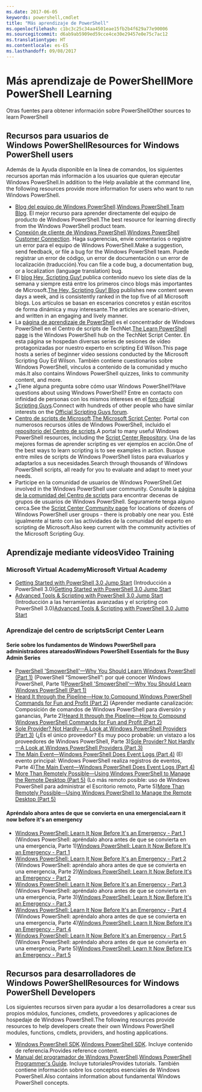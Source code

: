 ```yaml
---
ms.date: 2017-06-05
keywords: powershell,cmdlet
title: "Más aprendizaje de PowerShell"
ms.openlocfilehash: c1bc3c25c34aa4501eae15fb2b4f629a77e90006
ms.sourcegitcommit: d6ab9ab5909ed59cce4ce30e29457e0e75c7ac12
ms.translationtype: HT
ms.contentlocale: es-ES
ms.lasthandoff: 09/08/2017
---
```

# <a name="more-powershell-learning"></a><span data-ttu-id="ba5d8-103">Más aprendizaje de PowerShell</span><span class="sxs-lookup"><span data-stu-id="ba5d8-103">More PowerShell Learning</span></span>

<span data-ttu-id="ba5d8-104">Otras fuentes para obtener información sobre PowerShell</span><span class="sxs-lookup"><span data-stu-id="ba5d8-104">Other sources to learn PowerShell</span></span>  

## <a name="resources-for-windows-powershell-users"></a><span data-ttu-id="ba5d8-105">Recursos para usuarios de Windows PowerShell</span><span class="sxs-lookup"><span data-stu-id="ba5d8-105">Resources for Windows PowerShell users</span></span>

<span data-ttu-id="ba5d8-106">Además de la Ayuda disponible en la línea de comandos, los siguientes recursos aportan más información a los usuarios que quieran ejecutar Windows PowerShell.</span><span class="sxs-lookup"><span data-stu-id="ba5d8-106">In addition to the Help available at the command line, the following resources provide more information for users who want to run Windows PowerShell.</span></span>

- <span data-ttu-id="ba5d8-107">[Blog del equipo de Windows PowerShell](http://blogs.msdn.com/b/powershell/).</span><span class="sxs-lookup"><span data-stu-id="ba5d8-107">[Windows PowerShell Team Blog](http://blogs.msdn.com/b/powershell/).</span></span> <span data-ttu-id="ba5d8-108">El mejor recurso para aprender directamente del equipo de producto de Windows PowerShell.</span><span class="sxs-lookup"><span data-stu-id="ba5d8-108">The best resource for learning directly from the Windows PowerShell product team.</span></span>
- <span data-ttu-id="ba5d8-109">[Conexión de cliente de Windows PowerShell](http://Connect.Microsoft.com/PowerShell).</span><span class="sxs-lookup"><span data-stu-id="ba5d8-109">[Windows PowerShell Customer Connection](http://Connect.Microsoft.com/PowerShell).</span></span> <span data-ttu-id="ba5d8-110">Haga sugerencias, envíe comentarios o registre un error para el equipo de Windows PowerShell.</span><span class="sxs-lookup"><span data-stu-id="ba5d8-110">Make a suggestion, send feedback, or file a bug for the Windows PowerShell team.</span></span> <span data-ttu-id="ba5d8-111">Puede registrar un error de código, un error de documentación o un error de localización (traducción).</span><span class="sxs-lookup"><span data-stu-id="ba5d8-111">You can file a code bug, a documentation bug, or a localization (language translation) bug.</span></span>
- <span data-ttu-id="ba5d8-112">El [blog Hey, Scripting Guy! ](http://www.scriptingguys.com/blog) publica contenido nuevo los siete días de la semana y siempre está entre los primeros cinco blogs más importantes de Microsoft.</span><span class="sxs-lookup"><span data-stu-id="ba5d8-112">[The Hey, Scripting Guy! Blog](http://www.scriptingguys.com/blog) publishes new content seven days a week, and is consistently ranked in the top five of all Microsoft blogs.</span></span> <span data-ttu-id="ba5d8-113">Los artículos se basan en escenarios concretos y están escritos de forma dinámica y muy interesante.</span><span class="sxs-lookup"><span data-stu-id="ba5d8-113">The articles are scenario-driven, and written in an engaging and lively manner.</span></span>
- <span data-ttu-id="ba5d8-114">La [página de aprendizaje de PowerShell](http://www.scriptingguys.com/learnpowershell) es el concentrador de Windows PowerShell en el Centro de scripts de TechNet.</span><span class="sxs-lookup"><span data-stu-id="ba5d8-114">[The Learn PowerShell page](http://www.scriptingguys.com/learnpowershell) is the Windows PowerShell hub on the TechNet Script Center.</span></span> <span data-ttu-id="ba5d8-115">En esta página se hospedan diversas series de sesiones de vídeo protagonizadas por nuestro experto en scripting Ed Wilson.</span><span class="sxs-lookup"><span data-stu-id="ba5d8-115">This page hosts a series of beginner video sessions conducted by the Microsoft Scripting Guy Ed Wilson.</span></span> <span data-ttu-id="ba5d8-116">También contiene cuestionarios sobre Windows PowerShell, vínculos a contenido de la comunidad y mucho más.</span><span class="sxs-lookup"><span data-stu-id="ba5d8-116">It also contains Windows PowerShell quizzes, links to community content, and more.</span></span>
- <span data-ttu-id="ba5d8-117">¿Tiene alguna pregunta sobre cómo usar Windows PowerShell?</span><span class="sxs-lookup"><span data-stu-id="ba5d8-117">Have questions about using Windows PowerShell?</span></span> <span data-ttu-id="ba5d8-118">Entre en contacto con infinidad de personas con los mismos intereses en el [foro oficial Scripting Guys](http://social.technet.microsoft.com/forums/itcg/threads/).</span><span class="sxs-lookup"><span data-stu-id="ba5d8-118">Connect with hundreds of other people who have similar interests on the [Official Scripting Guys forum](http://social.technet.microsoft.com/forums/itcg/threads/).</span></span>
- <span data-ttu-id="ba5d8-119">[Centro de scripts de Microsoft](https://technet.microsoft.com/scriptcenter).</span><span class="sxs-lookup"><span data-stu-id="ba5d8-119">[The Microsoft Script Center](https://technet.microsoft.com/scriptcenter).</span></span> <span data-ttu-id="ba5d8-120">Portal con numerosos recursos útiles de Windows PowerShell, incluido el [repositorio del Centro de scripts](http://gallery.technet.microsoft.com/scriptcenter/).</span><span class="sxs-lookup"><span data-stu-id="ba5d8-120">A portal to many useful Windows PowerShell resources, including the [Script Center Repository](http://gallery.technet.microsoft.com/scriptcenter/).</span></span> <span data-ttu-id="ba5d8-121">Una de las mejores formas de aprender scripting es ver ejemplos en acción.</span><span class="sxs-lookup"><span data-stu-id="ba5d8-121">One of the best ways to learn scripting is to see examples in action.</span></span> <span data-ttu-id="ba5d8-122">Busque entre miles de scripts de Windows PowerShell listos para evaluarlos y adaptarlos a sus necesidades.</span><span class="sxs-lookup"><span data-stu-id="ba5d8-122">Search through thousands of Windows PowerShell scripts, all ready for you to evaluate and adapt to meet your needs.</span></span>
- <span data-ttu-id="ba5d8-123">Participe en la comunidad de usuarios de Windows PowerShell.</span><span class="sxs-lookup"><span data-stu-id="ba5d8-123">Get involved in the Windows PowerShell user community.</span></span> <span data-ttu-id="ba5d8-124">Consulte la [página de la comunidad del Centro de scripts](https://technet.microsoft.com/scriptcenter/hh182567.aspx) para encontrar decenas de grupos de usuarios de Windows PowerShell. Seguramente tenga alguno cerca.</span><span class="sxs-lookup"><span data-stu-id="ba5d8-124">See the [Script Center Community page](https://technet.microsoft.com/scriptcenter/hh182567.aspx) for locations of dozens of Windows PowerShell user groups - there is probably one near you.</span></span> <span data-ttu-id="ba5d8-125">Esté igualmente al tanto con las actividades de la comunidad del experto en scripting de Microsoft.</span><span class="sxs-lookup"><span data-stu-id="ba5d8-125">Also keep current with the community activities of the Microsoft Scripting Guy.</span></span>

## <a name="video-training"></a><span data-ttu-id="ba5d8-126">Aprendizaje mediante vídeos</span><span class="sxs-lookup"><span data-stu-id="ba5d8-126">Video Training</span></span>

### <a name="microsoft-virtual-academy"></a><span data-ttu-id="ba5d8-127">Microsoft Virtual Academy</span><span class="sxs-lookup"><span data-stu-id="ba5d8-127">Microsoft Virtual Academy</span></span>
- <span data-ttu-id="ba5d8-128">[Getting Started with PowerShell 3.0 Jump Start](https://mva.microsoft.com/en-US/training-courses/getting-started-with-powershell-30-jump-start-8276) (Introducción a PowerShell 3.0)</span><span class="sxs-lookup"><span data-stu-id="ba5d8-128">[Getting Started with PowerShell 3.0 Jump Start](https://mva.microsoft.com/en-US/training-courses/getting-started-with-powershell-30-jump-start-8276)</span></span>
- <span data-ttu-id="ba5d8-129">[Advanced Tools & Scripting with PowerShell 3.0 Jump Start](https://mva.microsoft.com/en-US/training-courses/advanced-tools-scripting-with-powershell-30-jump-start-8231) (Introducción a las herramientas avanzadas y el scripting con PowerShell 3.0)</span><span class="sxs-lookup"><span data-stu-id="ba5d8-129">[Advanced Tools & Scripting with PowerShell 3.0 Jump Start](https://mva.microsoft.com/en-US/training-courses/advanced-tools-scripting-with-powershell-30-jump-start-8231)</span></span>

### <a name="script-center-learn"></a><span data-ttu-id="ba5d8-130">Aprendizaje del centro de scripts</span><span class="sxs-lookup"><span data-stu-id="ba5d8-130">Script Center Learn</span></span>
#### <a name="windows-powershell-essentials-for-the-busy-admin-series"></a><span data-ttu-id="ba5d8-131">Serie sobre los fundamentos de Windows PowerShell para administradores atareados</span><span class="sxs-lookup"><span data-stu-id="ba5d8-131">Windows PowerShell Essentials for the Busy Admin Series</span></span>
- <span data-ttu-id="ba5d8-132">[PowerShell 'SmowerShell'—Why You Should Learn Windows PowerShell &#40;Part 1&#41;](http://dlbmodigital.microsoft.com/webcasts/wmv/23976_Dnl_L.wmv) (PowerShell “SmowerShell”: por qué conocer Windows PowerShell, Parte 1)</span><span class="sxs-lookup"><span data-stu-id="ba5d8-132">[PowerShell 'SmowerShell'—Why You Should Learn Windows PowerShell &#40;Part 1&#41;](http://dlbmodigital.microsoft.com/webcasts/wmv/23976_Dnl_L.wmv)</span></span>
- <span data-ttu-id="ba5d8-133">[Heard It through the Pipeline—How to Compound Windows PowerShell Commands for Fun and Profit &#40;Part 2&#41;](http://dlbmodigital.microsoft.com/webcasts/wmv/23977_Dnl_L.wmv) (Aprender mediante canalización: Composición de comandos de Windows PowerShell para diversión y ganancias, Parte 2)</span><span class="sxs-lookup"><span data-stu-id="ba5d8-133">[Heard It through the Pipeline—How to Compound Windows PowerShell Commands for Fun and Profit &#40;Part 2&#41;](http://dlbmodigital.microsoft.com/webcasts/wmv/23977_Dnl_L.wmv)</span></span>
- <span data-ttu-id="ba5d8-134">[Sole Provider? Not Hardly—A Look at Windows PowerShell Providers &#40;Part 3&#41;](http://dlbmodigital.microsoft.com/webcasts/wmv/23978_Dnl_L.wmv) (¿Es el único proveedor? Es muy poco probable: un vistazo a los proveedores de Windows PowerShell, Parte 3)</span><span class="sxs-lookup"><span data-stu-id="ba5d8-134">[Sole Provider? Not Hardly—A Look at Windows PowerShell Providers &#40;Part 3&#41;](http://dlbmodigital.microsoft.com/webcasts/wmv/23978_Dnl_L.wmv)</span></span>
- <span data-ttu-id="ba5d8-135">[The Main Event—Windows PowerShell Does Event Logs &#40;Part 4&#41;](http://dlbmodigital.microsoft.com/webcasts/wmv/23979_Dnl_L.wmv) (El evento principal: Windows PowerShell realiza registros de eventos, Parte 4)</span><span class="sxs-lookup"><span data-stu-id="ba5d8-135">[The Main Event—Windows PowerShell Does Event Logs &#40;Part 4&#41;](http://dlbmodigital.microsoft.com/webcasts/wmv/23979_Dnl_L.wmv)</span></span>
- <span data-ttu-id="ba5d8-136">[More Than Remotely Possible—Using Windows PowerShell to Manage the Remote Desktop &#40;Part 5&#41;](http://dlbmodigital.microsoft.com/webcasts/wmv/23980_Dnl_L.wmv) (Lo más remoto posible: uso de Windows PowerShell para administrar el Escritorio remoto, Parte 5)</span><span class="sxs-lookup"><span data-stu-id="ba5d8-136">[More Than Remotely Possible—Using Windows PowerShell to Manage the Remote Desktop &#40;Part 5&#41;](http://dlbmodigital.microsoft.com/webcasts/wmv/23980_Dnl_L.wmv)</span></span>

#### <a name="learn-it-now-before-its-an-emergency"></a><span data-ttu-id="ba5d8-137">Apréndalo ahora antes de que se convierta en una emergencia</span><span class="sxs-lookup"><span data-stu-id="ba5d8-137">Learn it now before it's an emergency</span></span>
- <span data-ttu-id="ba5d8-138">[Windows PowerShell: Learn It Now Before It's an Emergency - Part 1](http://dlbmodigital.microsoft.com/webcasts/wmv/1032481530_Dnl_L.wmv) (Windows PowerShell: apréndalo ahora antes de que se convierta en una emergencia, Parte 1)</span><span class="sxs-lookup"><span data-stu-id="ba5d8-138">[Windows PowerShell: Learn It Now Before It's an Emergency - Part 1](http://dlbmodigital.microsoft.com/webcasts/wmv/1032481530_Dnl_L.wmv)</span></span>
- <span data-ttu-id="ba5d8-139">[Windows PowerShell: Learn It Now Before It's an Emergency - Part 2](http://dlbmodigital.microsoft.com/webcasts/wmv/1032481542_Dnl_L.wmv) (Windows PowerShell: apréndalo ahora antes de que se convierta en una emergencia, Parte 2)</span><span class="sxs-lookup"><span data-stu-id="ba5d8-139">[Windows PowerShell: Learn It Now Before It's an Emergency - Part 2](http://dlbmodigital.microsoft.com/webcasts/wmv/1032481542_Dnl_L.wmv)</span></span>
- <span data-ttu-id="ba5d8-140">[Windows PowerShell: Learn It Now Before It's an Emergency - Part 3](http://dlbmodigital.microsoft.com/webcasts/wmv/1032481548_Dnl_L.wmv) (Windows PowerShell: apréndalo ahora antes de que se convierta en una emergencia, Parte 3)</span><span class="sxs-lookup"><span data-stu-id="ba5d8-140">[Windows PowerShell: Learn It Now Before It's an Emergency - Part 3](http://dlbmodigital.microsoft.com/webcasts/wmv/1032481548_Dnl_L.wmv)</span></span>
- <span data-ttu-id="ba5d8-141">[Windows PowerShell: Learn It Now Before It's an Emergency - Part 4](http://dlbmodigital.microsoft.com/webcasts/wmv/1032481552_Dnl_L.wmv) (Windows PowerShell: apréndalo ahora antes de que se convierta en una emergencia, Parte 4)</span><span class="sxs-lookup"><span data-stu-id="ba5d8-141">[Windows PowerShell: Learn It Now Before It's an Emergency - Part 4](http://dlbmodigital.microsoft.com/webcasts/wmv/1032481552_Dnl_L.wmv)</span></span>
- <span data-ttu-id="ba5d8-142">[Windows PowerShell: Learn It Now Before It's an Emergency - Part 5](http://dlbmodigital.microsoft.com/webcasts/wmv/1032481554_Dnl_L.wmv) (Windows PowerShell: apréndalo ahora antes de que se convierta en una emergencia, Parte 5)</span><span class="sxs-lookup"><span data-stu-id="ba5d8-142">[Windows PowerShell: Learn It Now Before It's an Emergency - Part 5](http://dlbmodigital.microsoft.com/webcasts/wmv/1032481554_Dnl_L.wmv)</span></span>

## <a name="resources-for-windows-powershell-developers"></a><span data-ttu-id="ba5d8-143">Recursos para desarrolladores de Windows PowerShell</span><span class="sxs-lookup"><span data-stu-id="ba5d8-143">Resources for Windows PowerShell Developers</span></span>

<span data-ttu-id="ba5d8-144">Los siguientes recursos sirven para ayudar a los desarrolladores a crear sus propios módulos, funciones, cmdlets, proveedores y aplicaciones de hospedaje de Windows PowerShell.</span><span class="sxs-lookup"><span data-stu-id="ba5d8-144">The following resources provide resources to help developers create their own Windows PowerShell modules, functions, cmdlets, providers, and hosting applications.</span></span>

- <span data-ttu-id="ba5d8-145">[Windows PowerShell SDK](http://go.microsoft.com/fwlink/p/?LinkID=89595).</span><span class="sxs-lookup"><span data-stu-id="ba5d8-145">[Windows PowerShell SDK](http://go.microsoft.com/fwlink/p/?LinkID=89595).</span></span> <span data-ttu-id="ba5d8-146">Incluye contenido de referencia.</span><span class="sxs-lookup"><span data-stu-id="ba5d8-146">Provides reference content.</span></span>
- <span data-ttu-id="ba5d8-147">[Manual del programador de Windows PowerShell](http://go.microsoft.com/fwlink/p/?LinkID=89596).</span><span class="sxs-lookup"><span data-stu-id="ba5d8-147">[Windows PowerShell Programmer's Guide](http://go.microsoft.com/fwlink/p/?LinkID=89596).</span></span> <span data-ttu-id="ba5d8-148">Incluye tutoriales</span><span class="sxs-lookup"><span data-stu-id="ba5d8-148">Provides tutorials.</span></span> <span data-ttu-id="ba5d8-149">También contiene información sobre los conceptos esenciales de Windows PowerShell.</span><span class="sxs-lookup"><span data-stu-id="ba5d8-149">Also contains information about fundamental Windows PowerShell concepts.</span></span>

